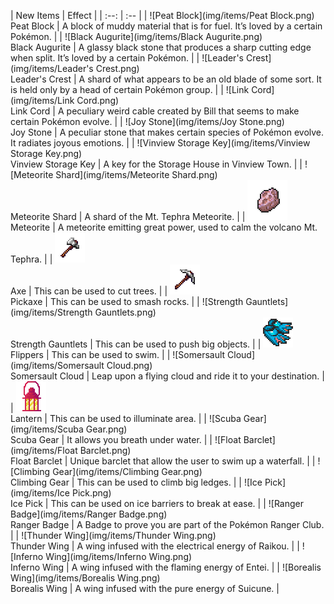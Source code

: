 | New Items | Effect |
                    | :--: | :-- |
                    | ![Peat Block](img/items/Peat Block.png)<br/>Peat Block | A block of muddy material that is for fuel. It’s loved by a certain Pokémon. |
| ![Black Augurite](img/items/Black Augurite.png)<br/>Black Augurite | A glassy black stone that produces a sharp cutting edge when split. It’s loved by a certain Pokémon. |
| ![Leader's Crest](img/items/Leader's Crest.png)<br/>Leader's Crest | A shard of what appears to be an old blade of some sort. It is held only by a head of certain Pokémon group. |
| ![Link Cord](img/items/Link Cord.png)<br/>Link Cord | A peculiary weird cable created by Bill that seems to make certain Pokémon evolve. |
| ![Joy Stone](img/items/Joy Stone.png)<br/>Joy Stone | A peculiar stone that makes certain species of Pokémon evolve. It radiates joyous emotions. |
| ![Vinview Storage Key](img/items/Vinview Storage Key.png)<br/>Vinview Storage Key | A key for the Storage House in Vinview Town. |
| ![Meteorite Shard](img/items/Meteorite Shard.png)<br/>Meteorite Shard | A shard of the Mt. Tephra Meteorite. |
| ![Meteorite](img/items/Meteorite.png)<br/>Meteorite | A meteorite emitting great power, used to calm the volcano Mt. Tephra. |
| ![Axe](img/items/Axe.png)<br/>Axe | This can be used to cut trees. |
| ![Pickaxe](img/items/Pickaxe.png)<br/>Pickaxe | This can be used to smash rocks. |
| ![Strength Gauntlets](img/items/Strength Gauntlets.png)<br/>Strength Gauntlets | This can be used to push big objects. |
| ![Flippers](img/items/Flippers.png)<br/>Flippers | This can be used to swim. |
| ![Somersault Cloud](img/items/Somersault Cloud.png)<br/>Somersault Cloud | Leap upon a flying cloud and ride it to your destination. |
| ![Lantern](img/items/Lantern.png)<br/>Lantern | This can be used to illuminate area. |
| ![Scuba Gear](img/items/Scuba Gear.png)<br/>Scuba Gear | It allows you breath under water. |
| ![Float Barclet](img/items/Float Barclet.png)<br/>Float Barclet | Unique barclet that allow the user to swim up a waterfall. |
| ![Climbing Gear](img/items/Climbing Gear.png)<br/>Climbing Gear | This can be used to climb big ledges. |
| ![Ice Pick](img/items/Ice Pick.png)<br/>Ice Pick | This can be used on ice barriers to break at ease. |
| ![Ranger Badge](img/items/Ranger Badge.png)<br/>Ranger Badge | A Badge to prove you are part of the Pokémon Ranger Club. |
| ![Thunder Wing](img/items/Thunder Wing.png)<br/>Thunder Wing | A wing infused with the electrical energy of Raikou. |
| ![Inferno Wing](img/items/Inferno Wing.png)<br/>Inferno Wing | A wing infused with the flaming energy of Entei. |
| ![Borealis Wing](img/items/Borealis Wing.png)<br/>Borealis Wing | A wing infused with the pure energy of Suicune. |

